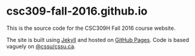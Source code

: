 # csc309-fall-2016.github.io

This is the source code for the CSC309H Fall 2016 course website.

The site is built using [Jekyll](https://jekyllrb.com/) and hosted on [GitHub Pages](https://pages.github.com/).
Code is based vaguely on [@cssu/cssu.ca](https://github.com/cssu/cssu.ca).
